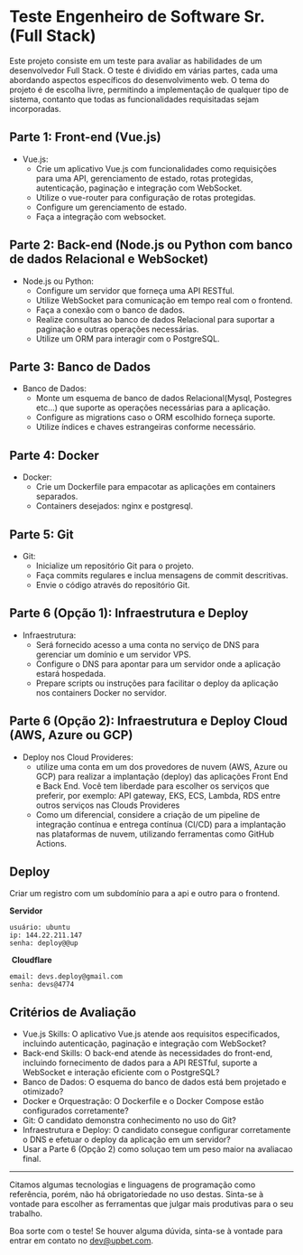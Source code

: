 # Teste Engenheiro de Software Sr. (Full Stack)
Este projeto consiste em um teste para avaliar as habilidades de um desenvolvedor Full Stack. O teste é dividido em várias partes, cada uma abordando aspectos específicos do desenvolvimento web. O tema do projeto é de escolha livre, permitindo a implementação de qualquer tipo de sistema, contanto que todas as funcionalidades requisitadas sejam incorporadas.
## Parte 1: Front-end (Vue.js)
- Vue.js:
  - Crie um aplicativo Vue.js com funcionalidades como requisições para uma API, gerenciamento de estado, rotas protegidas, autenticação, paginação e integração com WebSocket.
  - Utilize o vue-router para configuração de rotas protegidas.
  - Configure um gerenciamento de estado.
  - Faça a integração com websocket.
## Parte 2: Back-end (Node.js ou Python com banco de dados Relacional e WebSocket)
- Node.js ou Python:
  - Configure um servidor que forneça uma API RESTful.
  - Utilize WebSocket para comunicação em tempo real com o frontend.
  - Faça a conexão com o banco de dados.
  - Realize consultas ao banco de dados Relacional para suportar a paginação e outras operações necessárias.
  - Utilize um ORM para interagir com o PostgreSQL.
## Parte 3: Banco de Dados
- Banco de Dados:
  - Monte um esquema de banco de dados Relacional(Mysql, Postegres etc...) que suporte as operações necessárias para a aplicação.
  - Configure as migrations caso o ORM escolhido forneça suporte.
  - Utilize índices e chaves estrangeiras conforme necessário.
## Parte 4: Docker
- Docker:
  - Crie um Dockerfile para empacotar as aplicações em containers separados.
  - Containers desejados: nginx e postgresql.
## Parte 5: Git
- Git:
  - Inicialize um repositório Git para o projeto.
  - Faça commits regulares e inclua mensagens de commit descritivas.
  - Envie o código através do repositório Git.
## Parte 6 (Opção 1): Infraestrutura e Deploy
- Infraestrutura:
  - Será fornecido acesso a uma conta no serviço de DNS para gerenciar um domínio e um servidor VPS.
  - Configure o DNS para apontar para um servidor onde a aplicação estará hospedada.
  - Prepare scripts ou instruções para facilitar o deploy da aplicação nos containers Docker no servidor.
## Parte 6 (Opção 2): Infraestrutura e Deploy Cloud (AWS, Azure ou GCP)
- Deploy nos Cloud Provideres:
  - utilize uma conta em um dos provedores de nuvem (AWS, Azure ou GCP) para realizar a implantação (deploy) das aplicações Front End e Back End. Você tem liberdade para escolher os serviços que preferir, por exemplo: API gateway, EKS, ECS, Lambda, RDS entre outros serviços nas Clouds Provideres
  - Como um diferencial, considere a criação de um pipeline de integração contínua e entrega contínua (CI/CD) para a implantação nas plataformas de nuvem, utilizando ferramentas como GitHub Actions.
## Deploy
Criar um registro com um subdomínio para a api e outro para o frontend.

**Servidor**
```
usuário: ubuntu
ip: 144.22.211.147
senha: deploy@@up
```
​
**Cloudflare**
```
email: devs.deploy@gmail.com
senha: devs@4774
```
  
## Critérios de Avaliação
- Vue.js Skills: O aplicativo Vue.js atende aos requisitos especificados, incluindo autenticação, paginação e integração com WebSocket?
- Back-end Skills: O back-end atende às necessidades do front-end, incluindo fornecimento de dados para a API RESTful, suporte a WebSocket e interação eficiente com o PostgreSQL?
- Banco de Dados: O esquema do banco de dados está bem projetado e otimizado?
- Docker e Orquestração: O Dockerfile e o Docker Compose estão configurados corretamente?
- Git: O candidato demonstra conhecimento no uso do Git?
- Infraestrutura e Deploy: O candidato consegue configurar corretamente o DNS e efetuar o deploy da aplicação em um servidor?
- Usar a Parte 6 (Opção 2) como soluçao tem um peso maior na avaliacao final.
---

Citamos algumas tecnologias e linguagens de programação como referência, porém, não há obrigatoriedade no uso destas. Sinta-se à vontade para escolher as ferramentas que julgar mais produtivas para o seu trabalho.

Boa sorte com o teste! Se houver alguma dúvida, sinta-se à vontade para entrar em contato no dev@upbet.com.
